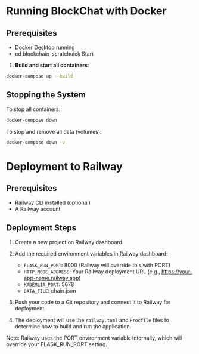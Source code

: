 # Running BlockChat with Docker

## Prerequisites

- Docker Desktop running
- cd blockchain-scratchuick Start

1. **Build and start all containers**:

```bash
docker-compose up --build
```

## Stopping the System

To stop all containers:

```bash
docker-compose down
```

To stop and remove all data (volumes):

```bash
docker-compose down -v
```

# Deployment to Railway

## Prerequisites

- Railway CLI installed (optional)
- A Railway account

## Deployment Steps

1. Create a new project on Railway dashboard.

2. Add the required environment variables in Railway dashboard:

   - `FLASK_RUN_PORT`: 8000 (Railway will override this with PORT)
   - `HTTP_NODE_ADDRESS`: Your Railway deployment URL (e.g., https://your-app-name.railway.app)
   - `KADEMLIA_PORT`: 5678
   - `DATA_FILE`: chain.json

3. Push your code to a Git repository and connect it to Railway for deployment.

4. The deployment will use the `railway.toml` and `Procfile` files to determine how to build and run the application.

Note: Railway uses the PORT environment variable internally, which will override your FLASK_RUN_PORT setting.
